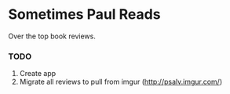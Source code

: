 # Sometimes Paul Reads
Over the top book reviews.


### TODO
1. Create app
2. Migrate all reviews to pull from imgur (http://psalv.imgur.com/)
